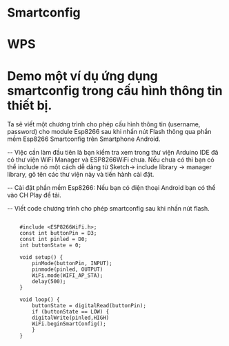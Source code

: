 # Smartconfig

# WPS

# Demo một ví dụ ứng dụng smartconfig trong cấu hình thông tin thiết bị.
Ta sẽ viết một chương trình cho phép cấu hình thông tin (username, password) cho module Esp8266 sau khi nhấn nút Flash thông qua phần mềm Esp8266 Smartconfig trên Smartphone Android.

-- Việc cần làm đầu tiên là bạn kiểm tra xem trong thư viện Arduino IDE đã có thư viện WiFi Manager và ESP8266WiFi chưa. Nếu chưa có thì bạn có thể include nó một cách dễ dàng từ Sketch-> include library -> manager library, gõ tên các thư viện này và tiến hành cài đặt. 

-- Cài đặt phần mềm Esp8266: Nếu bạn có điện thoại Android bạn có thể vào CH Play để tải.

-- Viết code chương trình cho phép smartconfig sau khi nhấn nút flash.

```
	
	#include <ESP8266WiFi.h>;
	const int buttonPin = D3;
	const int pinled = D0;
	int buttonState = 0;

	void setup() {
  		pinMode(buttonPin, INPUT);
  		pinmode(pinled, OUTPUT)
  		WiFi.mode(WIFI_AP_STA);
  		delay(500);
	}

	void loop() {
  		buttonState = digitalRead(buttonPin);
  		if (buttonState == LOW) {
  		digitalWrite(pinled,HIGH)
    	WiFi.beginSmartConfig();
  		}
	}
